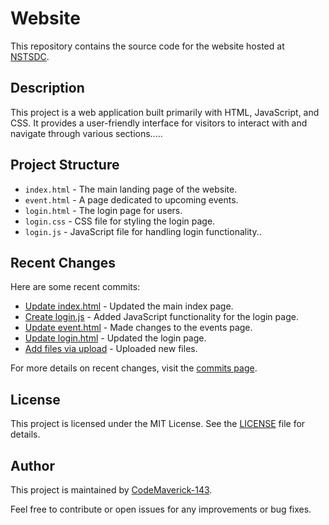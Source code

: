 # Website

This repository contains the source code for the website hosted at [NSTSDC](https://nstsdc.vercel.app).

## Description

This project is a web application built primarily with HTML, JavaScript, and CSS. It provides a user-friendly interface for visitors to interact with and navigate through various sections.....

## Project Structure

- `index.html` - The main landing page of the website.
- `event.html` - A page dedicated to upcoming events.
- `login.html` - The login page for users.
- `login.css` - CSS file for styling the login page.
- `login.js` - JavaScript file for handling login functionality..

## Recent Changes

Here are some recent commits:
- [Update index.html](https://github.com/CodeMaverick-143/Website/commit/d25a9eaa1756330ea0b0d230fe671df6919fb620) - Updated the main index page.
- [Create login.js](https://github.com/CodeMaverick-143/Website/commit/5dd4a50fc5e11ad167e6cbab3977d1e8ab39e52e) - Added JavaScript functionality for the login page.
- [Update event.html](https://github.com/CodeMaverick-143/Website/commit/36ef762e628679d0a8d4adf1e7303a1aefe1c89b) - Made changes to the events page.
- [Update login.html](https://github.com/CodeMaverick-143/Website/commit/b153b2020caa1ebfa1b9f497afa2a23b221f1c39) - Updated the login page.
- [Add files via upload](https://github.com/CodeMaverick-143/Website/commit/cbdfcf8801698f95e6d5d9bea4dd65b9f83e2a21) - Uploaded new files.

For more details on recent changes, visit the [commits page](https://github.com/CodeMaverick-143/Website/commits?per_page=100).

## License

This project is licensed under the MIT License. See the [LICENSE](LICENSE) file for details.

## Author

This project is maintained by [CodeMaverick-143](https://github.com/CodeMaverick-143).

Feel free to contribute or open issues for any improvements or bug fixes.
